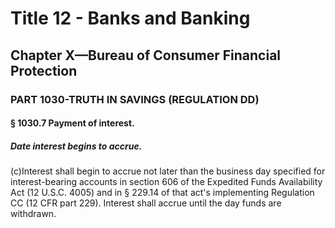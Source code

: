 
# Title 12 - Banks and Banking
## Chapter X—Bureau of Consumer Financial Protection
### PART 1030-TRUTH IN SAVINGS (REGULATION DD)
#### § 1030.7 Payment of interest.
##### Date interest begins to accrue.

(c)Interest shall begin to accrue not later than the business day specified for interest-bearing accounts in section 606 of the Expedited Funds Availability Act (12 U.S.C. 4005) and in § 229.14 of that act's implementing Regulation CC (12 CFR part 229). Interest shall accrue until the day funds are withdrawn.
